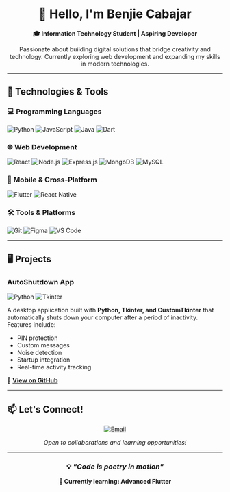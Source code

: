 <div align="center">

# 👋 Hello, I'm Benjie Cabajar

**🎓 Information Technology Student | Aspiring Developer**

Passionate about building digital solutions that bridge creativity and technology. Currently exploring web development and expanding my skills in modern technologies.

</div>

---

## 🚀 Technologies & Tools

### 💻 **Programming Languages**
![Python](https://img.shields.io/badge/Python-3776AB?style=flat-square&logo=python&logoColor=white)
![JavaScript](https://img.shields.io/badge/JavaScript-F7DF1E?style=flat-square&logo=javascript&logoColor=black)
![Java](https://img.shields.io/badge/Java-ED8B00?style=flat-square&logo=openjdk&logoColor=white)
![Dart](https://img.shields.io/badge/Dart-0175C2?style=flat-square&logo=dart&logoColor=white)

### 🌐 **Web Development**
![React](https://img.shields.io/badge/React-20232A?style=flat-square&logo=react&logoColor=61DAFB)
![Node.js](https://img.shields.io/badge/Node.js-339933?style=flat-square&logo=nodedotjs&logoColor=white)
![Express.js](https://img.shields.io/badge/Express.js-000000?style=flat-square&logo=express&logoColor=white)
![MongoDB](https://img.shields.io/badge/MongoDB-47A248?style=flat-square&logo=mongodb&logoColor=white)
![MySQL](https://img.shields.io/badge/MySQL-4479A1?style=flat-square&logo=mysql&logoColor=white)

### 📱 **Mobile & Cross-Platform**
![Flutter](https://img.shields.io/badge/Flutter-02569B?style=flat-square&logo=flutter&logoColor=white)
![React Native](https://img.shields.io/badge/React_Native-20232A?style=flat-square&logo=react&logoColor=61DAFB)

### 🛠 **Tools & Platforms**
![Git](https://img.shields.io/badge/Git-F05032?style=flat-square&logo=git&logoColor=white)
![Figma](https://img.shields.io/badge/Figma-F24E1E?style=flat-square&logo=figma&logoColor=white)
![VS Code](https://img.shields.io/badge/VS_Code-007ACC?style=flat-square&logo=visual-studio-code&logoColor=white)

---

## 🖥 Projects

### **AutoShutdown App**
![Python](https://img.shields.io/badge/Python-3776AB?style=flat-square&logo=python&logoColor=white)
![Tkinter](https://img.shields.io/badge/Tkinter-FF6F00?style=flat-square&logo=python&logoColor=white)

A desktop application built with **Python, Tkinter, and CustomTkinter** that automatically shuts down your computer after a period of inactivity. Features include:

- PIN protection
- Custom messages
- Noise detection
- Startup integration
- Real-time activity tracking

**🔗 [View on GitHub](https://github.com/benjiecabajar/pc-auto-shutdown-for-computer-cafe)**  

---

## 📫 Let's Connect!

<div align="center">

[![Email](https://img.shields.io/badge/Email-D14836?style=for-the-badge&logo=gmail&logoColor=white)](mailto:benjiejhonaumentarcabajar@gmail.com)

*Open to collaborations and learning opportunities!*

</div>

---

<div align="center">

### 💡 *"Code is poetry in motion"*

**🚀 Currently learning: Advanced Flutter**

</div>
